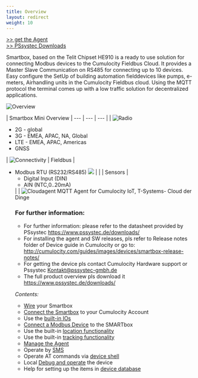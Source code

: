 ```yaml
---
title: Overview
layout: redirect
weight: 10
---
```

[>> get the Agent](mailto:kontakt@pssystec-gmbh.de)</br>
[>> PSsystec Downloads](https://www.pssystec.de/downloads/)


Smartbox, based on the Telit Chipset HE910 is a ready to use solution for connecting Modbus devices to the Cumulocity Fieldbus Cloud. It provides a Master Slave Communication on RS485 for connecting up to 10 devices. Easy configure the SetUp of building automation fielddevices like pumps, e-meters, Airhandling units in the Cumulocity Fieldbus cloud. Using the MQTT protocol the terminal comes up with a low traffic solution for decentralized applications. 


![Overview](/guides/images/devices/smartbox-mini/overview.png)

| Smartbox Mini Overview <td colspan=2> 
| --- | --- | --- |
| ![Radio](/guides/images/devices/smartbox-io/radio.png) <td colspan=2>  <ul><li>2G  - global</li><li>3G  - EMEA, APAC, NA, Global</li><li>LTE - EMEA, APAC, Americas</li><li>GNSS</li></ul>
| ![Connectivity](/guides/images/devices/smartbox-io/connectivity.png) | Fieldbus |<ul><li>Modbus RTU (RS232/RS485) ![ ](/guides/images/devices/smartbox-io/modbus.png)  |
| | Sensors | <ul><li>Digital Input (DIN)</li><li>AIN (NTC,0..20mA)</li></ul> |
| ![Cloudagent](/guides/images/devices/smartbox-io/cloudagent.png) <td colspan=2>  MQTT Agent for Cumulocity IoT, T-Systems- Cloud der Dinge


### For further information: 
* For further information: please refer to the datasheet provided by PSsystec https://www.pssystec.de/downloads/
* For installing the agent and SW releases, pls refer to Release notes folder of Device guide in Cumulocity or go to: http://cumulocity.com/guides/images/devices/smartbox-release-notes/
* For getting the device pls contact Cumulocity Hardware support or Pssystec Kontakt@pssystec-gmbh.de
* The full product overview pls download it https://www.pssystec.de/downloads/

*Contents:*

* [Wire](#wire) your Smartbox 
* [Connect the Smartbox](#connect-the-smartbox) to your Cumulocity Account
* Use the [built-in IOs](#ios)
* [Connect a Modbus Device](#connect-a-modbus-device) to the SMARTbox
* Use the built-in [location functionality](#location) 
* Use the built-in [tracking functionality](#tracking) 
* [Manage the Agent](#manage-agent)
* Operate by [SMS](#sms)
* Operate AT commands via [device shell](#device-shell) 
* Local [Debug and operate](#debug-and-operate) the device
* Help for setting up the items in [device database](#device-database)
